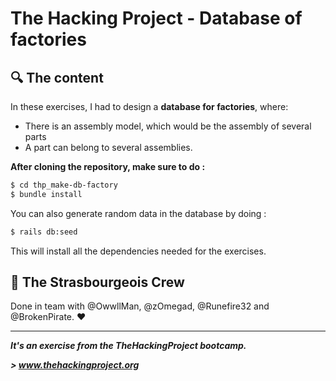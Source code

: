 # The Hacking Project - Database of factories


## :mag: The content
In these exercises, I had to design a **database for factories**, where:
* There is an assembly model, which would be the assembly of several parts
* A part can belong to several assemblies. 

**After cloning the repository, make sure to do :**
```sh
$ cd thp_make-db-factory
$ bundle install
```

You can also generate random data in the database by doing :
```sh
$ rails db:seed
```

This will install all the dependencies needed for the exercises.

## :european_post_office: The Strasbourgeois Crew
Done in team with @OwwllMan, @zOmegad, @Runefire32 and @BrokenPirate. :heart:

<hr>

***It's an exercise from the TheHackingProject bootcamp.***

***> www.thehackingproject.org***
